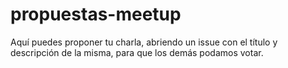 # propuestas-meetup
Aquí puedes proponer tu charla, abriendo un issue con el título y descripción de la misma, para que los demás podamos votar.
